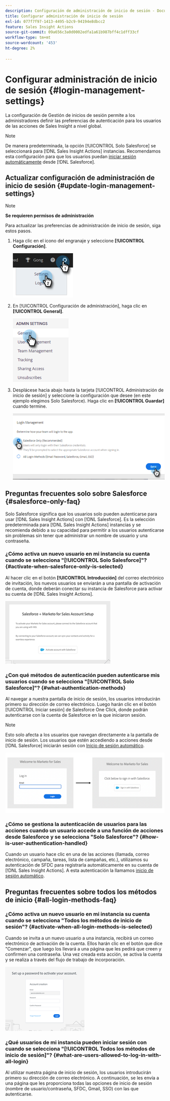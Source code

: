 ```yaml
---
description: Configuración de administración de inicio de sesión - Documentos de Marketo - Documentación del producto
title: Configurar administración de inicio de sesión
exl-id: 077f7f97-1413-4495-b2c9-94194e8dbcc2
feature: Sales Insight Actions
source-git-commit: 09a656c3a0d0002edfa1a61b987bff4c1dff33cf
workflow-type: tm+mt
source-wordcount: '453'
ht-degree: 2%

---
```


# Configurar administración de inicio de sesión {#login-management-settings}

La configuración de Gestión de inicios de sesión permite a los administradores definir las preferencias de autenticación para los usuarios de las acciones de Sales Insight a nivel global.

>[!NOTE]
>
>De manera predeterminada, la opción [!UICONTROL Solo Salesforce] se seleccionará para [!DNL Sales Insight Actions] instancias. Recomendamos esta configuración para que los usuarios puedan [iniciar sesión automáticamente](/help/marketo/product-docs/marketo-sales-insight/actions/admin/auto-login-from-salesforce.md) desde [!DNL Salesforce].

## Actualizar configuración de administración de inicio de sesión {#update-login-management-settings}

>[!NOTE]
>
>**Se requieren permisos de administración**

Para actualizar las preferencias de administración de inicio de sesión, siga estos pasos.

1. Haga clic en el icono del engranaje y seleccione **[!UICONTROL Configuración]**.

   ![](assets/login-management-settings-1.png)

1. En [!UICONTROL Configuración de administración], haga clic en **[!UICONTROL General]**.

   ![](assets/login-management-settings-2.png)

1. Desplácese hacia abajo hasta la tarjeta [!UICONTROL Administración de inicio de sesión] y seleccione la configuración que desee (en este ejemplo elegimos Solo Salesforce). Haga clic en **[!UICONTROL Guardar]** cuando termine.

   ![](assets/login-management-settings-3.png)

## Preguntas frecuentes solo sobre Salesforce {#salesforce-only-faq}

Solo Salesforce significa que los usuarios solo pueden autenticarse para usar [!DNL Sales Insight Actions] con [!DNL Salesforce]. Es la selección predeterminada para [!DNL Sales Insight Actions] instancias y se recomienda debido a su capacidad para permitir a los usuarios autenticarse sin problemas sin tener que administrar un nombre de usuario y una contraseña.

### ¿Cómo activa un nuevo usuario en mi instancia su cuenta cuando se selecciona &quot;[!UICONTROL Solo Salesforce]&quot;? {#activate-when-salesforce-only-is-selected}

Al hacer clic en el botón **[!UICONTROL Introducción]** del correo electrónico de invitación, los nuevos usuarios se enviarán a una pantalla de activación de cuenta, donde deberán conectar su instancia de Salesforce para activar su cuenta de [!DNL Sales Insight Actions].

![](assets/login-management-settings-4.png)

### ¿Con qué métodos de autenticación pueden autenticarse mis usuarios cuando se selecciona &quot;[!UICONTROL Solo Salesforce]&quot;? {#what-authentication-methods}

Al navegar a nuestra pantalla de inicio de sesión, los usuarios introducirán primero su dirección de correo electrónico. Luego harán clic en el botón [!UICONTROL Iniciar sesión] de Salesforce One Click, donde podrán autenticarse con la cuenta de Salesforce en la que iniciaron sesión.

>[!NOTE]
>
>Esto solo afecta a los usuarios que navegan directamente a la pantalla de inicio de sesión. Los usuarios que estén accediendo a acciones desde [!DNL Salesforce] iniciarán sesión con [Inicio de sesión automático](/help/marketo/product-docs/marketo-sales-insight/actions/admin/auto-login-from-salesforce.md).

![](assets/login-management-settings-5.png)

### ¿Cómo se gestiona la autenticación de usuarios para las acciones cuando un usuario accede a una función de acciones desde Salesforce y se selecciona &quot;Solo Salesforce&quot;? {#how-is-user-authentication-handled}

Cuando un usuario hace clic en una de las acciones (llamada, correo electrónico, campaña, tareas, lista de campañas, etc.), utilizamos su autenticación de SFDC para registrarla automáticamente en su cuenta de [!DNL Sales Insight Actions]. A esta autenticación la llamamos [inicio de sesión automático](/help/marketo/product-docs/marketo-sales-insight/actions/admin/auto-login-from-salesforce.md).

## Preguntas frecuentes sobre todos los métodos de inicio {#all-login-methods-faq}

### ¿Cómo activa un nuevo usuario en mi instancia su cuenta cuando se selecciona &quot;Todos los métodos de inicio de sesión&quot;? {#activate-when-all-login-methods-is-selected}

Cuando se invita a un nuevo usuario a una instancia, recibirá un correo electrónico de activación de la cuenta. Ellos harán clic en el botón que dice &quot;Comenzar&quot;, que luego los llevará a una página que les pedirá que creen y confirmen una contraseña. Una vez creada esta acción, se activa la cuenta y se realiza a través del flujo de trabajo de incorporación.

![](assets/login-management-settings-6.png)

### ¿Qué usuarios de mi instancia pueden iniciar sesión con cuando se selecciona &quot;[!UICONTROL Todos los métodos de inicio de sesión]&quot;? {#what-are-users-allowed-to-log-in-with-all-login}

Al utilizar nuestra página de inicio de sesión, los usuarios introducirán primero su dirección de correo electrónico. A continuación, se les envía a una página que les proporciona todas las opciones de inicio de sesión (nombre de usuario/contraseña, SFDC, Gmail, SSO) con las que autenticarse.

